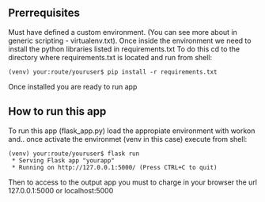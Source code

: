## Prerrequisites
Must have defined a custom environment. (You can see more about in generic scripting - virtualenv.txt).
Once inside the environment we need to install the python libraries listed in requirements.txt
To do this cd to the directory where requirements.txt is located and run from shell:

```shell
(venv) your:route/youruser$ pip install -r requirements.txt
```
Once installed you are ready to run app

## How to run this app

To run this app (flask_app.py) load the appropiate environment with workon and..
once activate the environmet (venv in this case) execute from shell:

```shell
(venv) your:route/youruser$ flask run
 * Serving Flask app "yourapp"
 * Running on http://127.0.0.1:5000/ (Press CTRL+C to quit)
```
Then to access to the output app you must to charge in your browser the url 127.0.0.1:5000 or localhost:5000
